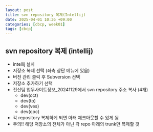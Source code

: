 ```yaml
---
layout: post
title: svn repository 복제(Intellij)
date: 2025-04-01 10:36 +09:00
categories: [cbcp, week01]
tags: [cbcp]
---
```


## svn repository 복제 (intellij) 

- intellij 설치 
- 저장소 복제 선택 (좌측 상단 메뉴에 있음)
- 버전 관리 클릭 후 Subversion 선택
- 저장소 추가하기 선택
- 전산팀 업무사이트정보_20241129에서 svn repository 주소 복사 (4개)
  - dev(cct)
  - dev(to)
  - dev(ves)
  - dev(cpc)
- 각 repository 복제하게 되면 아래 체크아웃할 수 있게 됨
- 주의!! 해당 저장소의 전체가 아닌 각 repo 아래의 trunk만 복제할 것
